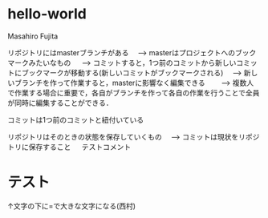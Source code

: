 # hello-world

Masahiro Fujita

リポジトリにはmasterブランチがある
　--> masterはプロジェクトへのブックマークみたいなもの
　  --> コミットすると，1つ前のコミットから新しいコミットにブックマークが移動する(新しいコミットがブックマークされる)
　--> 新しいブランチを作って作業すると，masterに影響なく編集できる
　　--> 複数人で作業する場合に重要で，各自がブランチを作って各自の作業を行うことで全員が同時に編集することができる．
  
コミットは1つ前のコミットと紐付いている
  
リポジトリはそのときの状態を保存していくもの
　--> コミットは現状をリポジトリに保存すること
　
テストコメント


テスト
============================
↑文字の下に=で大きな文字になる(西村)
